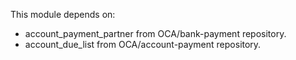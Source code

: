 This module depends on:

- account_payment_partner from OCA/bank-payment repository.
- account_due_list from OCA/account-payment repository.
